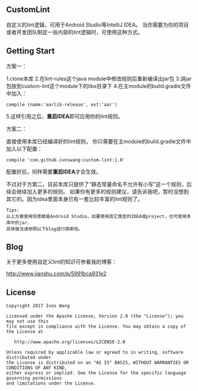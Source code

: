 ## CustomLint
自定义的lint逻辑，可用于Android Studio等IntelliJ IDEA。
当你需要为你的项目或者开发团队制定一些内部的lint逻辑时，可使用这种方式。

## Getting Start
方案一：

1.clone本库
2.在lint-rules这个java module中修改规则后重新编译出jar包
3.讲jar包放到custom-lint这个module下的libs目录下
4.在主module的build.gradle文件中加入：
```
compile (name:'aarlib-release', ext:'aar')
```
5.这样引用之后，**重启IDEA**即可应用你的lint规则。

方案二：

直接使用本库已经编译好的lint规则，
你只需要在主module的build.gradle文件中加入以下配置：
```
compile 'com.github.iveswang:custom-lint:1.0'
```
配置好后，同样需要**重启IDEA**才会生效。

不过对于方案二，目前本库只提供了“静态常量命名不允许有小写”这一个规则，后续会继续加入更多的规则。
如果你有更多的规则建议，请告诉我吧，暂时没想到其它的。因为idea里面本身已有一套比较丰富的lint规则了。

```
Tips:
以上方案使用场景都是Android Studio，如要使用其它类型的IDEA或project，也可使用本库中的jar，
具体做法请参照以下blog进行探索哈。
```
## Blog
关于更多使用自定义lint的知识可参看我的博客：

http://www.jianshu.com/p/5991bca931e2

 ## License

```
Copyright 2017 Ives Wang

Licensed under the Apache License, Version 2.0 (the "License"); you may not use this
file except in compliance with the License. You may obtain a copy of the License at

   http://www.apache.org/licenses/LICENSE-2.0

Unless required by applicable law or agreed to in writing, software distributed under
the License is distributed on an "AS IS" BASIS, WITHOUT WARRANTIES OR CONDITIONS OF ANY KIND, 
either express or implied. See the License for the specific language governing permissions
and limitations under the License.
